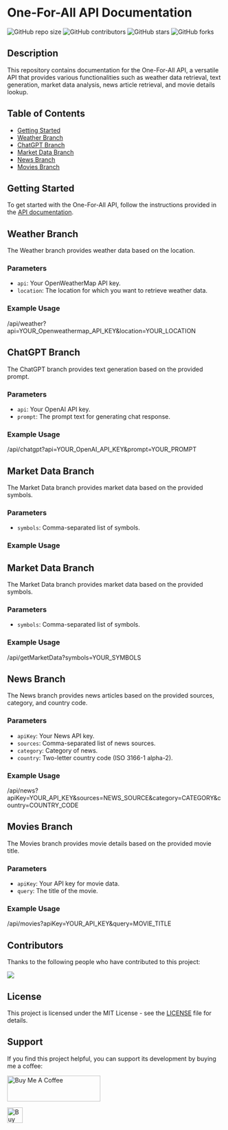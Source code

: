 # One-For-All API Documentation

![GitHub repo size](https://img.shields.io/github/repo-size/alwin2134/One-For-All-API)
![GitHub contributors](https://img.shields.io/github/contributors/alwin2134/One-For-All-API)
![GitHub stars](https://img.shields.io/github/stars/alwin2134/One-For-All-API?label=Stars)
![GitHub forks](https://img.shields.io/github/forks/alwin2134/One-For-All-API?label=Forks)

## Description

This repository contains documentation for the One-For-All API, a versatile API that provides various functionalities such as weather data retrieval, text generation, market data analysis, news article retrieval, and movie details lookup.

## Table of Contents

- [Getting Started](#getting-started)
- [Weather Branch](#weather-branch)
- [ChatGPT Branch](#chatgpt-branch)
- [Market Data Branch](#market-data-branch)
- [News Branch](#news-branch)
- [Movies Branch](#movies-branch)

## Getting Started

To get started with the One-For-All API, follow the instructions provided in the [API documentation](https://one-for-all-api.onrender.com/docs).

## Weather Branch

The Weather branch provides weather data based on the location.

### Parameters

- `api`: Your OpenWeatherMap API key.
- `location`: The location for which you want to retrieve weather data.

### Example Usage

/api/weather?api=YOUR_Openweathermap_API_KEY&location=YOUR_LOCATION


## ChatGPT Branch

The ChatGPT branch provides text generation based on the provided prompt.

### Parameters

- `api`: Your OpenAI API key.
- `prompt`: The prompt text for generating chat response.

### Example Usage

/api/chatgpt?api=YOUR_OpenAI_API_KEY&prompt=YOUR_PROMPT


## Market Data Branch

The Market Data branch provides market data based on the provided symbols.

### Parameters

- `symbols`: Comma-separated list of symbols.

### Example Usage


## Market Data Branch

The Market Data branch provides market data based on the provided symbols.

### Parameters

- `symbols`: Comma-separated list of symbols.

### Example Usage

/api/getMarketData?symbols=YOUR_SYMBOLS


## News Branch

The News branch provides news articles based on the provided sources, category, and country code.

### Parameters

- `apiKey`: Your News API key.
- `sources`: Comma-separated list of news sources.
- `category`: Category of news.
- `country`: Two-letter country code (ISO 3166-1 alpha-2).

### Example Usage

/api/news?apiKey=YOUR_API_KEY&sources=NEWS_SOURCE&category=CATEGORY&country=COUNTRY_CODE


## Movies Branch

The Movies branch provides movie details based on the provided movie title.

### Parameters

- `apiKey`: Your API key for movie data.
- `query`: The title of the movie.

### Example Usage

/api/movies?apiKey=YOUR_API_KEY&query=MOVIE_TITLE


## Contributors

Thanks to the following people who have contributed to this project:

<a href = "https://github.comalwin2134/One-For-All-API/graphs/contributors">
  <img src = "https://contrib.rocks/image?repo=alwin2134/One-For-All-API"/>
</a>

## License

This project is licensed under the MIT License - see the [LICENSE](LICENSE) file for details.

## Support

If you find this project helpful, you can support its development by buying me a coffee:

<a href="https://www.buymeacoffee.com/alwin2134" target="_blank"><img src="https://cdn.buymeacoffee.com/buttons/v2/default-yellow.png" alt="Buy Me A Coffee" style="height: 60px !important;width: 217px !important;" >

<a href='https://ko-fi.com/O4O0S1UK9' target='_blank'><img height='36' style='border:0px;height:36px;' src='https://storage.ko-fi.com/cdn/kofi2.png?v=3' border='0' alt='Buy Me a Coffee at ko-fi.com' /></a>
